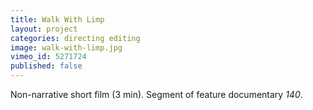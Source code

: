 ```yaml
---
title: Walk With Limp
layout: project
categories: directing editing
image: walk-with-limp.jpg
vimeo_id: 5271724
published: false
---
```


Non-narrative short film (3 min). Segment of feature documentary _140_.

